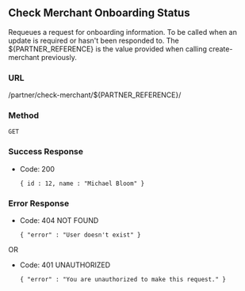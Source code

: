 
## Check Merchant Onboarding Status

Requeues a request for onboarding information.
To be called when an update is required or hasn't been responded to.
The ${PARTNER_REFERENCE} is the value provided when calling create-merchant
previously.

### URL

  /partner/check-merchant/${PARTNER_REFERENCE}/

### Method

  `GET`

### Success Response

  * Code: 200

    `{ id : 12, name : "Michael Bloom" }`

### Error Response

  *  Code: 404 NOT FOUND

     `{ "error" : "User doesn't exist" }`

  OR

  * Code: 401 UNAUTHORIZED
  
    `{ "error" : "You are unauthorized to make this request." }`

